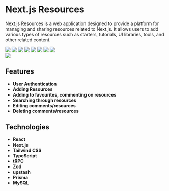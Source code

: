 # Next.js Resources

Next.js Resources is a web application designed to provide a platform for managing and sharing resources related to Next.js. It allows users to add various types of resources such as starters, tutorials, UI libraries, tools, and other related content.

<div style="display:flex, gap: 5px">
<img src="https://img.shields.io/badge/react-%2320232a.svg?style=for-the-badge&logo=react&logoColor=%2361DAFB" />
<img src="https://img.shields.io/badge/Next-black?style=for-the-badge&logo=next.js&logoColor=white" />
<img src="https://img.shields.io/badge/tailwindcss-%2338B2AC.svg?style=for-the-badge&logo=tailwind-css&logoColor=white" />
<img src="https://img.shields.io/badge/typescript-%23007ACC.svg?style=for-the-badge&logo=typescript&logoColor=white" />
<img src="https://img.shields.io/badge/Prisma-3982CE?style=for-the-badge&logo=Prisma&logoColor=white" />
<img src="https://img.shields.io/badge/mysql-%2300f.svg?style=for-the-badge&logo=mysql&logoColor=white" />
<img src="https://img.shields.io/badge/planetscale-%23000000.svg?style=for-the-badge&logo=planetscale&logoColor=white" />
<img src="https://img.shields.io/badge/vercel-%23000000.svg?style=for-the-badge&logo=vercel&logoColor=white" />
</div>

<img src="https://github.com/K-Sikora/nextjs-resources/assets/105585380/7b7d2160-3a7c-4ced-9604-1e23f125f67e" />

## Features

- **User Authentication**
- **Adding Resources**
- **Adding to favourites, commenting on resources**
- **Searching through resources**
- **Editing comments/resources**
- **Deleting comments/resources**

## Technologies

- **React**
- **Next.js**
- **Tailwind CSS**
- **TypeScript**
- **tRPC**
- **Zod**
- **upstash**
- **Prisma**
- **MySQL**
